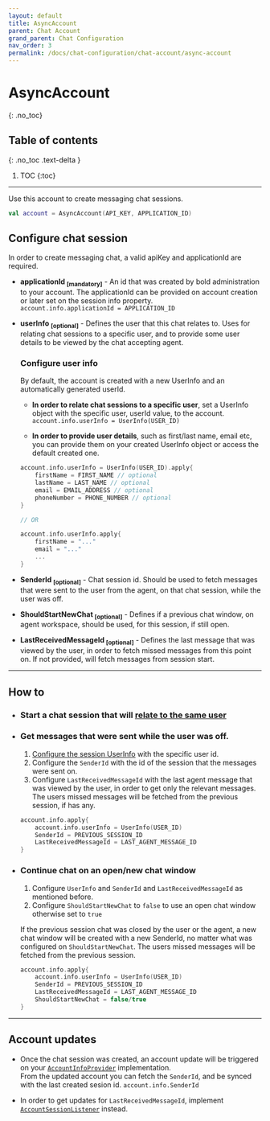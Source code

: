 ```yaml
---
layout: default
title: AsyncAccount
parent: Chat Account
grand_parent: Chat Configuration
nav_order: 3
permalink: /docs/chat-configuration/chat-account/async-account
---
```


# AsyncAccount
{: .no_toc}

## Table of contents
{: .no_toc .text-delta }

1. TOC
{:toc}

---

Use this account to create messaging chat sessions.
```kotlin
val account = AsyncAccount(API_KEY, APPLICATION_ID)
```

## Configure chat session
In order to create messaging chat, a valid apiKey and applicationId are required.

- **applicationId <sub>[mandatory]</sub>** - An id that was created by bold administration to your account. The applicationId can be provided on account creation or later set on the session info property.  
`account.info.applicationId = APPLICATION_ID`

- **userInfo <sub>[optional]</sub>** - Defines the user that this chat relates to. Uses for relating chat sessions to a specific user, and to provide some user details to be viewed by the chat accepting agent.   
  
  ### Configure user info
    By default, the account is created with a new UserInfo and an automatically generated userId.

    - <a id="relate"></a> **In order to relate chat sessions to a specific user**, set a UserInfo object with the specific user, userId value, to the account.
    `account.info.userInfo = UserInfo(USER_ID)`

    - **In order to provide user details**, such as first/last name, email etc, you can provide them on your created UserInfo object or access the default created one.

    ```kotlin
    account.info.userInfo = UserInfo(USER_ID).apply{
        firstName = FIRST_NAME // optional
        lastName = LAST_NAME // optional
        email = EMAIL_ADDRESS // optional
        phoneNumber = PHONE_NUMBER // optional
    }

    // OR

    account.info.userInfo.apply{
        firstName = "..."
        email = "..." 
        ...  
    }
    ```

- **SenderId <sub>[optional]</sub>** - Chat session id. Should be used to fetch messages that were sent to the user from the agent, on that chat session, while the user was off.

- **ShouldStartNewChat <sub>[optional]</sub>** - Defines if a previous chat window, on agent workspace, should be used, for this session, if still open.

- **LastReceivedMessageId <sub>[optional]</sub>** - Defines the last message that was viewed by the user, in order to fetch missed messages from this point on. If not provided, will fetch messages from session start.

---

## How to
- ### Start a chat session that will [relate to the same user](#relate)
    
- ### Get messages that were sent while the user was off.
    1. [Configure the session UserInfo](#configure-user-info) with the specific user id. 
    2. Configure the `SenderId` with the id of the session that the messages were sent on.
    3. Configure `LastReceivedMessageId` with the last agent message that was viewed by the user, in order to get only the relevant messages.
    The users missed messages will be fetched from the previous session, if has any.

    ```kotlin
    account.info.apply{
        account.info.userInfo = UserInfo(USER_ID)
        SenderId = PREVIOUS_SESSION_ID
        LastReceivedMessageId = LAST_AGENT_MESSAGE_ID
    }
    ```

- ### Continue chat on an open/new chat window
    1. Configure `UserInfo` and `SenderId` and `LastReceivedMessageId` as mentioned before.
    2. Configure `ShouldStartNewChat` to `false` to use an open chat window otherwise set to `true`     
    
    If the previous session chat was closed by the user or the agent, a new chat window will be created with a new SenderId, no matter what was configured on `ShouldStartNewChat`. The users missed messages will be fetched from the previous session.

    ```kotlin
    account.info.apply{
        account.info.userInfo = UserInfo(USER_ID)
        SenderId = PREVIOUS_SESSION_ID
        LastReceivedMessageId = LAST_AGENT_MESSAGE_ID
        ShouldStartNewChat = false/true
    }
    ```

---

## Account updates
- Once the chat session was created, an account update will be triggered on your [`AccountInfoProvider`](/docs/chat-configuration/setting-account/account-info-provider) implementation.  
From the updated account you can fetch the `SenderId`, and be synced with the last created sesion id.
`account.info.SenderId` 

- In order to get updates for `LastReceivedMessageId`, implement [`AccountSessionListener`](/docs/chat-configuration/setting-account/account-info-provider#ongoing-session-configurations-changes) instead. 